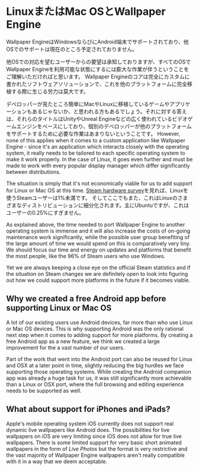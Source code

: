 # LinuxまたはMac OSとWallpaper Engine

Wallpaper EngineはWindowsならびにAndroid端末でサポートされており、他OSでのサポートは現在のところ予定されておりません。

他OSでの対応を望むユーザーからの要望は承知しておりますが、すべてのOSでWallpaper Engineを利用可能な状態にするには膨大な作業が伴うということをご理解いただければと思います。 Wallpaper Engineのコアは完全にカスタムに書かれたソフトウェアソリューションで、これを他のプラットフォームに完全移植する際に生じる労力は莫大です。

デベロッパーが見たところ簡単にMacやLinuxに移植しているゲームやアプリケーションもあるじゃないか、と思われる方もあるでしょう。それに対する答えは、それらのタイトルはUnityやUnreal Engineなどの広く使われているビデオゲームエンジンをベースにしており、個別のデベロッパーが他のプラットフォームをサポートするために必要な作業はあまりないということです。 However, none of this applies when it comes to a custom application like Wallpaper Engine - since it's an application which interacts closely with the operating system, it really needs to be tailored to each specific operating system to make it work properly. In the case of Linux, it goes even further and must be made to work with every popular display manager which differ significantly between distributions.

The situation is simply that it's not economically viable for us to add support for Linux or Mac OS at this time. [Steam hardware survey](https://store.steampowered.com/hwsurvey)を見れば、Linuxを使うSteamユーザーは1%未満です。 そしてここでもまた、これはLinuxのさまざまなディストリビューションに細分化されます。主にUbuntuですが、これはユーザーの0.25%にすぎません。

As explained above, the time needed to port Wallpaper Engine to another operating system is immense and it will also increase the costs of on-going maintenance work significantly, while the possible user group benefiting of the large amount of time we would spend on this is comparatively very tiny. We should focus our time and energy on updates and platforms that benefit the most people, like the 96% of Steam users who use Windows.

Yet we are always keeping a close eye on the official Steam statistics and if the situation on Steam changes we are definitely open to look into figuring out how we could support more platforms in the future if it becomes viable.

## Why we created a free Android app before supporting Linux or Mac OS

A lot of our existing users use Android devices, far more than who use Linux or Mac OS devices. This is why supporting Android was the only rational next step when it comes to adding support for more platforms. By creating a free Android app as a new feature, we think we created a large improvement for the a vast number of our users.

Part of the work that went into the Android port can also be reused for Linux and OSX at a later point in time, slightly reducing the big hurdles we face supporting those operating systems. While creating the Android companion app was already a huge task for us, it was still significantly more achievable than a Linux or OSX port, where the full browsing and editing experience needs to be supported as well.

## What about support for iPhones and iPads?

Apple's mobile operating system iOS currently does not support real dynamic live wallpapers like Android does. The possibilities for live wallpapers on iOS are very limiting since iOS does not allow for true live wallpapers. There is some limited support for very basic short animated wallpapers in the form of *Live Photos* but the format is very restrictive and the vast majority of Wallpaper Engine wallpapers aren't really compatible with it in a way that we deem acceptable.